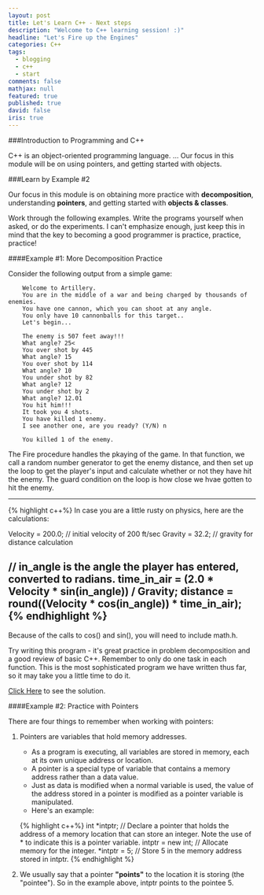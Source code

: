 ```yaml
---
layout: post
title: Let's Learn C++ - Next steps
description: "Welcome to C++ learning session! :)"
headline: "Let's Fire up the Engines"
categories: C++
tags: 
  - blogging
  - c++
  - start
comments: false
mathjax: null
featured: true
published: true
david: false
iris: true
---
```


###Introduction to Programming and C++

C++ is an object-oriented programming language. 
...
Our focus in this module will be on using pointers, and getting started with objects.

###Learn by Example #2

Our focus in this module is on obtaining more practice with **decomposition**, understanding **pointers**, and getting started with **objects & classes**. 

Work through the following examples. Write the programs yourself when asked, or do the experiments. I can't emphasize enough, just keep this in mind that the key to becoming a good programmer is practice, practice, practice!

####Example #1: More Decomposition Practice

Consider the following output from a simple game:

        Welcome to Artillery.
        You are in the middle of a war and being charged by thousands of enemies.
        You have one cannon, which you can shoot at any angle.
        You only have 10 cannonballs for this target..
        Let's begin...

        The enemy is 507 feet away!!!
        What angle? 25<
        You over shot by 445
        What angle? 15
        You over shot by 114
        What angle? 10
        You under shot by 82
        What angle? 12
        You under shot by 2
        What angle? 12.01
        You hit him!!!
        It took you 4 shots.
        You have killed 1 enemy.
        I see another one, are you ready? (Y/N) n

        You killed 1 of the enemy.
        
The Fire procedure handles the pkaying of the game. In that function, we call a random number generator to get the enemy distance, and then set up the loop to get the player's input and calculate whether or not they have hit the enemy. The guard condition on the loop is how close we hvae gotten to hit the enemy.

----------------------------------------------
{% highlight c++%}
In case you are a little rusty on physics, here are the calculations:

Velocity = 200.0; // initial velocity of 200 ft/sec
Gravity = 32.2; // gravity for distance calculation

// in_angle is the angle the player has entered, converted to radians.
time_in_air = (2.0 * Velocity * sin(in_angle)) / Gravity;
distance = round((Velocity * cos(in_angle)) * time_in_air);
{% endhighlight %}
----------------------------------------------

Because of the calls to cos() and sin(), you will need to include math.h.

Try writing this program - it's great practice in problem decomposition and a good review of basic C++. Remember to only do one task in each function. This is the most sophisticated program we have written thus far, so it may take you a little time to do it. 

[Click Here]() to see the solution.


####Example #2: Practice with Pointers

There are four things to remember when working with pointers:

1. Pointers are variables that hold memory addresses. 
    * As a program is executing, all variables are stored in memory, each at its own unique address or location. 
    * A pointer is a special type of variable that contains a memory address rather than a data value. 
    * Just as data is modified when a normal variable is used, the value of the address stored in a pointer is modified as a pointer variable is manipulated. 
    * Here's an example:
    
    {% highlight c++%}
    int *intptr; // Declare a pointer that holds the address of a memory location that can store an integer. Note the use of * to indicate this is a pointer variable.
    intptr = new int; // Allocate memory for the integer.
    *intptr = 5; // Store 5 in the memory address stored in intptr.
    {% endhighlight %}
    
2. We usually say that a pointer **"points"** to the location it is storing (the "pointee"). So in the example above, intptr points to the pointee 5.

     

    

    


 

